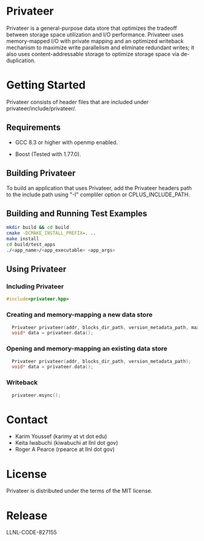 # Privateer

Privateer is a general-purpose data store that optimizes the tradeoff between storage space utilization and I/O performance. 
Privateer uses memory-mapped I/O with private mapping and an optimized writeback mechanism to maximize write parallelism and 
eliminate redundant writes; it also uses content-addressable storage to optimize storage space via de-duplication.

# Getting Started

Privateer consists of header files that are included under privateer/include/privateer/.

## Requirements

* GCC 8.3 or higher with openmp enabled.

* Boost (Tested with 1.77.0).

## Building Privateer

To build an application that uses Privateer, add the Privateer headers path to the include path using "-I" compliler option or CPLUS_INCLUDE_PATH.

## Building and Running Test Examples

```bash
mkdir build && cd build
cmake -DCMAKE_INSTALL_PREFIX=. ..
make install
cd build/test_apps
./<app_name>/<app_executable> <app_args>
```

## Using Privateer

### Including Privateer

```cpp
#include<privateer.hpp>
```

### Creating and memory-mapping a new data store
```cpp
  Privateer privateer(addr, blocks_dir_path, version_metadata_path, max_capacity);
  void* data = privateer.data();
```

### Opening and memory-mapping an existing data store
```cpp
  Privateer privateer(addr, blocks_dir_path, version_metadata_path);
  void*	data = privateer.data();
```

### Writeback
```cpp
  privateer.msync();
```

# Contact

* Karim Youssef (karimy at vt dot edu)
* Keita Iwabuchi (kiwabuchi at llnl dot gov)
* Roger A Pearce (rpearce at llnl dot gov)

# License

Privateer is distributed under the terms of the MIT license.

# Release

LLNL-CODE-827155
